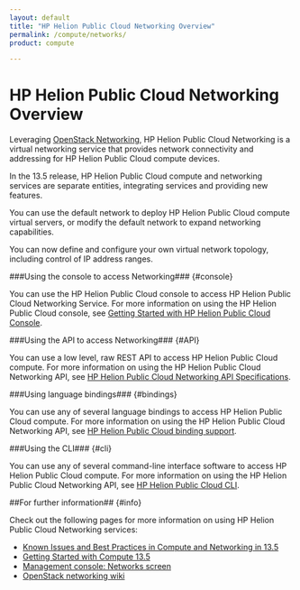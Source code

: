 ```yaml
---
layout: default
title: "HP Helion Public Cloud Networking Overview"
permalink: /compute/networks/
product: compute

---
```

# HP Helion Public Cloud Networking Overview #

Leveraging [OpenStack Networking](http://www.openstack.org/software/openstack-networking/), HP Helion Public Cloud Networking is a virtual networking service that provides network connectivity and addressing for HP Helion Public Cloud compute devices. 

In the 13.5 release, HP Helion Public Cloud compute and networking services are separate entities, integrating services and providing new features. 

You can use the default network to deploy HP Helion Public Cloud compute virtual servers, or modify the default network to expand networking capabilities.

You can now define and configure your own virtual network topology, including control of IP address ranges.

###Using the console to access Networking### {#console}

You can use the HP Helion Public Cloud console to access HP Helion Public Cloud Networking Service. For more information on using the HP Helion Public Cloud console, see [Getting Started with HP Helion Public Cloud Console](/hpcloudconsole).


###Using the API to access Networking### {#API}
 
You can use a low level, raw REST API to access HP Helion Public Cloud compute. For more information on using the HP Helion Public Cloud Networking API, see [HP Helion Public Cloud Networking API Specifications](/api/v13/networking).


###Using language bindings### {#bindings}

You can use any of several language bindings to access HP Helion Public Cloud compute. For more information on using the HP Helion Public Cloud Networking API, see [HP Helion Public Cloud binding support](/bindings/).

###Using the CLI### {#cli}

You can use any of several command-line interface software to access HP Helion Public Cloud compute. For more information on using the HP Helion Public Cloud Networking API, see [HP Helion Public Cloud CLI](/cli/).


##For further information## {#info} 

Check out the following pages for more information on using HP Helion Public Cloud Networking services:

- [Known Issues and Best Practices in Compute and Networking in 13.5](https://community.hpcloud.com/article/known-issues-and-best-practices-compute-and-networking-135)
- [Getting Started with Compute 13.5](https://community.hpcloud.com/article/getting-started-compute-135)
- [Management console: Networks screen](http://docs.hpcloud.com/mc/compute/networks/)
- [OpenStack networking wiki](https://wiki.openstack.org/wiki/Quantum)
